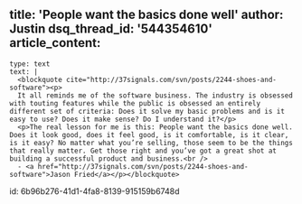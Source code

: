 title: 'People want the basics done well'
author: Justin
dsq_thread_id: '544354610'
article_content:
  -
    type: text
    text: |
      <blockquote cite="http://37signals.com/svn/posts/2244-shoes-and-software"><p>
      It all reminds me of the software business. The industry is obsessed with touting features while the public is obsessed an entirely different set of criteria: Does it solve my basic problems and is it easy to use? Does it make sense? Do I understand it?</p>
      <p>The real lesson for me is this: People want the basics done well. Does it look good, does it feel good, is it comfortable, is it clear, is it easy? No matter what you’re selling, those seem to be the things that really matter. Get those right and you’ve got a great shot at building a successful product and business.<br />
      - <a href="http://37signals.com/svn/posts/2244-shoes-and-software">Jason Fried</a></p></blockquote>
      
id: 6b96b276-41d1-4fa8-8139-915159b6748d
